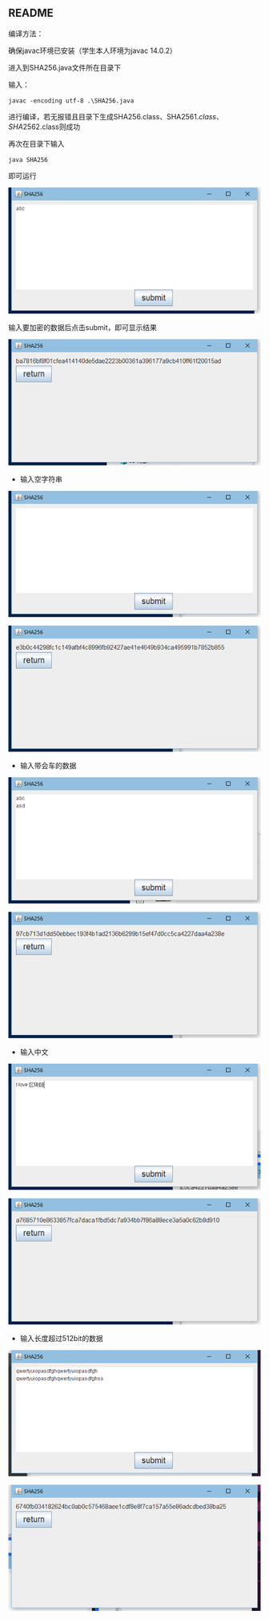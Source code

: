 ## README

编译方法：

确保javac环境已安装（学生本人环境为javac 14.0.2）

进入到SHA256.java文件所在目录下

输入：

```
javac -encoding utf-8 .\SHA256.java
```

进行编译，若无报错且目录下生成SHA256.class、SHA256$1.class、SHA256$2.class则成功

再次在目录下输入

```
java SHA256
```

即可运行

![1](../asset/1/1.png)

输入要加密的数据后点击submit，即可显示结果

![1](../asset/1/2.png)

- 输入空字符串

![1](../asset/1/3.png)

![1](../asset/1/4.png)

- 输入带会车的数据

![1](../asset/1/5.png)

![1](../asset/1/6.png)

- 输入中文

![1](../asset/1/7.png)

![1](../asset/1/8.png)

- 输入长度超过512bit的数据

![1](../asset/1/9.png)

![1](../asset/1/10.png)
